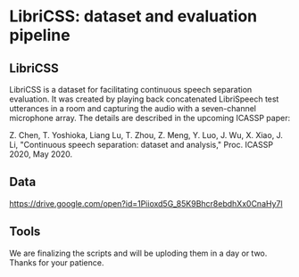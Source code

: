 # LibriCSS: dataset and evaluation pipeline


## LibriCSS
LibriCSS is a dataset for facilitating continuous speech separation evaluation. It was created by playing back concatenated LibriSpeech test utterances in a room and capturing the audio with a seven-channel microphone array. The details are described in the upcoming ICASSP paper: 

Z. Chen, T. Yoshioka, Liang Lu, T. Zhou, Z. Meng, Y. Luo, J. Wu, X. Xiao, J. Li, "Continuous speech separation: dataset and analysis," Proc. ICASSP 2020, May 2020. 

## Data
https://drive.google.com/open?id=1Piioxd5G_85K9Bhcr8ebdhXx0CnaHy7l


## Tools
We are finalizing the scripts and will be uploding them in a day or two. Thanks for your patience. 
